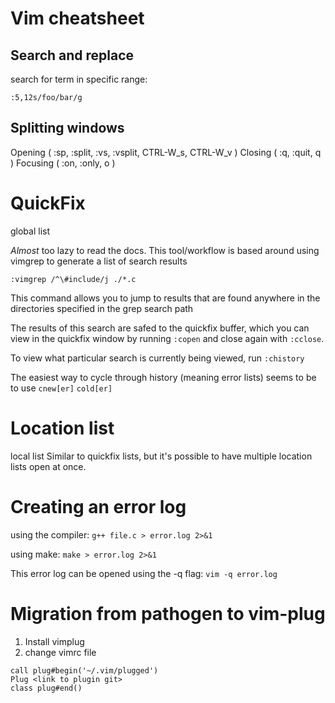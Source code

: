 Vim cheatsheet
==============================================================================

## Search and replace

search for term in specific range: 

`:5,12s/foo/bar/g`


## Splitting windows

Opening ( :sp, :split, :vs, :vsplit, CTRL-W_s, CTRL-W_v )
Closing ( :q, :quit, <Leader>q )
Focusing ( :on, :only, <Leader>o )


# QuickFix
global list 

*Almost* too lazy to read the docs. This tool/workflow is based around using
vimgrep to generate a list of search results

```
:vimgrep /^\#include/j ./*.c 
```
This command allows you to jump to results that are found anywhere in the
directories specified in the grep search path

The results of this search are safed to the quickfix buffer, which you can 
view in the quickfix window by running `:copen` and close again with `:cclose`.

To view what particular search is currently being viewed, run `:chistory`

The easiest way to cycle through history (meaning error lists) seems to be to
use `cnew[er]` `cold[er]`


# Location list
local list
Similar to quickfix lists, but it's possible to have multiple location  lists
open at once. 


# Creating an error log

using the compiler: 
`g++ file.c > error.log 2>&1`

using make:
`make > error.log 2>&1`


This error log can be opened using the -q flag:
`vim -q error.log`


# Migration from pathogen to vim-plug

1. Install vimplug
2. change vimrc file 
```
call plug#begin('~/.vim/plugged')
Plug <link to plugin git>
class plug#end()
```
